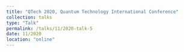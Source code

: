 ```yaml
---
title: "QTech 2020, Quantum Technology International Conference"
collection: talks
type: "Talk"
permalink: /talks/11/2020-talk-5
date: 11/2020
location: "online"
---
```

